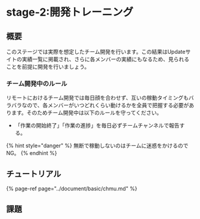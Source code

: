 # stage-2:開発トレーニング

##  概要

このステージでは実際を想定したチーム開発を行います。この結果はUpdateサイトの実績一覧に掲載され、さらに各メンバーの実績にもなるため、見られることを前提に開発を行いましょう。

### チーム開発中のルール

リモートにおけるチーム開発では毎日顔を合わせず、互いの稼動タイミングもバラバラなので、各メンバーがいつどれくらい動けるかを全員で把握する必要があります。そのためチーム開発中は以下のルールを守ってください。

* 「作業の開始終了」「作業の進捗」を毎日必ずチームチャンネルで報告する。

{% hint style="danger" %}
無断で稼動しないのはチームに迷惑をかけるのでNG。
{% endhint %}

## チュートリアル

{% page-ref page="../document/basic/chmu.md" %}

## 課題



